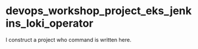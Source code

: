 # devops_workshop_project_eks_jenkins_loki_operator
I construct a project who command is written here.

